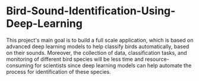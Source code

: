 # Bird-Sound-Identification-Using-Deep-Learning
This project's main goal is to build a full scale application, which is based on advanced deep learning models to help classify birds automatically, based on their sounds. Moreover, the collection of data, classification tasks, and monitoring of different bird species will be less time and resource-consuming for scientists since deep learning models can help automate the process for identification of these species.
